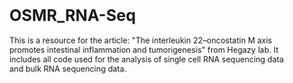 # OSMR_RNA-Seq

This is a resource for the article: "The interleukin 22–oncostatin M axis promotes intestinal inflammation and tumorigenesis" from Hegazy lab. It includes all code used for the analysis of single cell RNA sequencing data and bulk RNA sequencing data.

